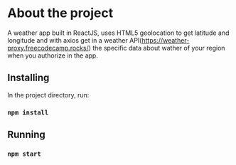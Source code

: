 # About the project
A weather app built in ReactJS, uses HTML5 geolocation to get latitude and longitude and with axios get in a weather API(https://weather-proxy.freecodecamp.rocks/) the specific data about wather of your region when you authorize in the app.

## Installing

In the project directory, run:

### `npm install`

## Running

### `npm start`
